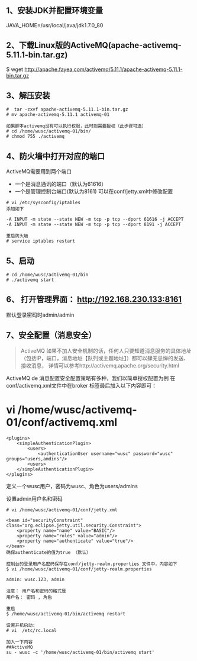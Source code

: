 ## 1、安装JDK并配置环境变量
JAVA_HOME=/usr/local/java/jdk1.7.0_80

## 2、下载Linux版的ActiveMQ(apache-activemq-5.11.1-bin.tar.gz)
$ wget http://apache.fayea.com/activemq/5.11.1/apache-activemq-5.11.1-bin.tar.gz

## 3、解压安装
````
#  tar -zxvf apache-activemq-5.11.1-bin.tar.gz
# mv apache-activemq-5.11.1 activemq-01

如果脚本activemq没有可以执行权限，此时则需要授权（此步骤可选）
# cd /home/wusc/activemq-01/bin/
# chmod 755 ./activemq
````

## 4、防火墙中打开对应的端口
ActiveMQ需要用到两个端口
- 一个是消息通讯的端口（默认为61616）
- 一个是管理控制台端口(默认为8161) 可以在conf/jetty.xml中修改配置
````
# vi /etc/sysconfig/iptables
添加如下

-A INPUT -m state --state NEW -m tcp -p tcp --dport 61616 -j ACCEPT
-A INPUT -m state --state NEW -m tcp -p tcp --dport 8191 -j ACCEPT

重启防火墙
# service iptables restart
````

## 5、启动
````
# cd /home/wusc/activemq-01/bin
# ./activemq start
````

## 6、 打开管理界面： http://192.168.230.133:8161
默认登录密码时admin/admin

## 7、安全配置（消息安全）
> ActiveMQ 如果不加人安全机制的话，任何人只要知道消息服务的具体地址（包括IP，端口，消息地址【队列或主题地址】）都可以肆无忌惮的发送、接收消息，
详情可以参考http://activemq.apache.org/security.html

ActiveMQ de 消息配置安全配置策略有多种，我们以简单授权配置为例
在conf/activemq.xml文件中在broker 标签最后加入以下内容即可：
# vi /home/wusc/activemq-01/conf/activemq.xml

````
<plugins>
    <simpleAuthenticationPlugin>
        <users>
            <authenticationUser username="wusc" password="wusc" groups="users,amdins"/>
        <users>
    </simpleAuthenticationPlugin>
</plugins>
````
定义一个wusc用户，密码为wusc、角色为users/admins

设置admin用户名和密码
````
# vi /home/wusc/activemq-01/conf/jetty.xml

<bean id="securityConstraint" class="org.eclipse.jetty.util.security.Constraint">
    <property name="name" value="BASIC"/>
    <property name="roles" value="admin"/>
    <property name="authenticate" value="true"/>
</bean>
确保authenticate的值为true （默认）

控制台的登录用户名密码保存在conf/jetty-realm.properties 文件中，内容如下
$ vi /home/wusc/activemq-01/conf/jetty-realm.properties

admin: wusc.123, admin

注意： 用户名和密码的格式是
用户名： 密码 , 角色

重启
$ /home/wusc/activemq-01/bin/activemq restart

设置开机启动:
# vi  /etc/rc.local

加入一下内容
##ActiveMQ
su - wusc -c '/home/wusc/activemq-01/bin/activemq start'

````
